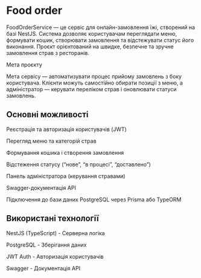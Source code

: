 # Food order

FoodOrderService — це сервіс для онлайн-замовлення їжі, створений на базі NestJS.
Система дозволяє користувачам переглядати меню, формувати кошик, створювати замовлення та відстежувати статус його виконання.
Проєкт орієнтований на швидке, безпечне та зручне замовлення страв з ресторанів.

Мета проєкту

Мета сервісу — автоматизувати процес прийому замовлень з боку користувача.
Клієнти можуть самостійно обирати позиції з меню, а адміністратор — керувати переліком страв і оновлювати статуси замовлень.

## Основні можливості
Реєстрація та авторизація користувачів (JWT)

Перегляд меню та категорій страв

Формування кошика і створення замовлення

Відстеження статусу (“нове”, “в процесі”, “доставлено”)

Панель адміністратора (керування стравами)

Swagger-документація API

Підключення до бази даних PostgreSQL через Prisma або TypeORM

## Використані технології

NestJS (TypeScript) -	Серверна логіка

PostgreSQL -	Зберігання даних

JWT Auth -	Авторизація користувачів

Swagger	- Документація API

